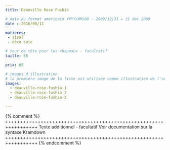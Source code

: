 ```yaml
---
title: Deauville Rose Fushia

# date au format americain YYYY/MM/DD - 2009/12/31 = 31 dec 2009
date : 2016/08/11

matieres:
 - sisal
 - déco soie

# tour de tête pour les chapeaux - facultatif
taille: 55

prix: 65

# images d'illustration
# la première image de la liste est utilisée comme illustration de l'article dans les pages de listing.
images:
  - deauville-rose-fushia-1
  - deauville-rose-fushia-2
  - deauville-rose-fushia-3

---
```

{% comment %} +++++++++++++++++++++++++++++++++++++++++++++++++++++++++++++++++
              Texte additionnel - facultatif
              Voir documentation sur la syntaxe Kramdown
+++++++++++++++++++++++++++++++++++++++++++++++++++++++++++++++++ {% endcomment %}
